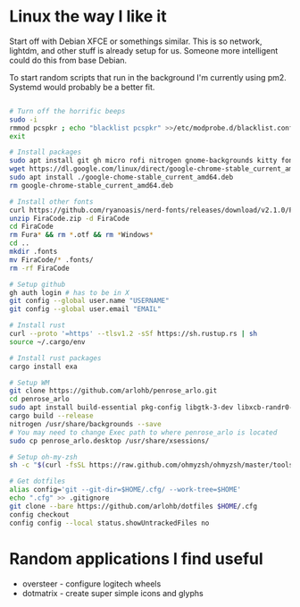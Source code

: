 
# Linux the way I like it

Start off with Debian XFCE or somethings similar. This is so network, lightdm, and other stuff is already setup for us.
Someone more intelligent could do this from base Debian.

To start random scripts that run in the background I'm currently using pm2. Systemd would probably be a better fit.

```bash

# Turn off the horrific beeps
sudo -i
rmmod pcspkr ; echo "blacklist pcspkr" >>/etc/modprobe.d/blacklist.conf
exit

# Install packages
sudo apt install git gh micro rofi nitrogen gnome-backgrounds kitty fonts-firacode thunar mousepad zsh bat lxappearance
wget https://dl.google.com/linux/direct/google-chrome-stable_current_amd64.deb
sudo apt install ./google-chome-stable_current_amd64.deb
rm google-chrome-stable_current_amd64.deb

# Install other fonts
curl https://github.com/ryanoasis/nerd-fonts/releases/download/v2.1.0/FiraCode.zip
unzip FiraCode.zip -d FiraCode
cd FiraCode
rm Fura* && rm *.otf && rm *Windows*
cd ..
mkdir .fonts
mv FiraCode/* .fonts/
rm -rf FiraCode

# Setup github
gh auth login # has to be in X
git config --global user.name "USERNAME"
git config --global user.email "EMAIL"

# Install rust
curl --proto '=https' --tlsv1.2 -sSf https://sh.rustup.rs | sh
source ~/.cargo/env

# Install rust packages
cargo install exa

# Setup WM
git clone https://github.com/arlohb/penrose_arlo.git
cd penrose_arlo
sudo apt install build-essential pkg-config libgtk-3-dev libxcb-randr0-dev
cargo build --release
nitrogen /usr/share/backgrounds --save
# You may need to change Exec path to where penrose_arlo is located
sudo cp penrose_arlo.desktop /usr/share/xsessions/

# Setup oh-my-zsh
sh -c "$(curl -fsSL https://raw.github.com/ohmyzsh/ohmyzsh/master/tools/install.sh)"

# Get dotfiles
alias config='git --git-dir=$HOME/.cfg/ --work-tree=$HOME'
echo ".cfg" >> .gitignore
git clone --bare https://github.com/arlohb/dotfiles $HOME/.cfg
config checkout
config config --local status.showUntrackedFiles no

```

# Random applications I find useful

- oversteer - configure logitech wheels
- dotmatrix - create super simple icons and glyphs
